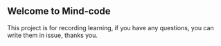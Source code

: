 ## Welcome to Mind-code

This project is for recording learning, if you have any questions, you can write them in issue, thanks you.
